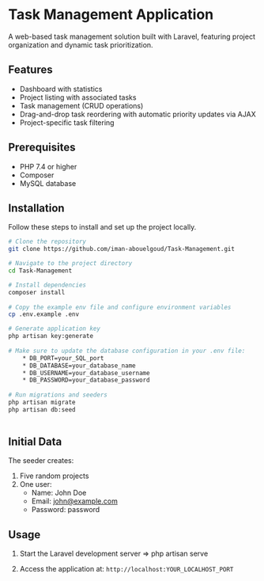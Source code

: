 # Task Management Application

A web-based task management solution built with Laravel, featuring project organization and dynamic task prioritization.


## Features

- Dashboard with statistics
- Project listing with associated tasks
- Task management (CRUD operations)
- Drag-and-drop task reordering with automatic priority updates via AJAX
- Project-specific task filtering


## Prerequisites

- PHP 7.4 or higher
- Composer
- MySQL database


## Installation

Follow these steps to install and set up the project locally.


```bash
# Clone the repository
git clone https://github.com/iman-abouelgoud/Task-Management.git

# Navigate to the project directory
cd Task-Management

# Install dependencies
composer install
     
# Copy the example env file and configure environment variables
cp .env.example .env

# Generate application key
php artisan key:generate
   
# Make sure to update the database configuration in your .env file:
    * DB_PORT=your_SQL_port
    * DB_DATABASE=your_database_name
    * DB_USERNAME=your_database_username
    * DB_PASSWORD=your_database_password
    
# Run migrations and seeders
php artisan migrate
php artisan db:seed
  

```

  
## Initial Data

The seeder creates:
1. Five random projects
2. One user: 
    - Name: John Doe
    - Email: john@example.com
    - Password: password


## Usage

1. Start the Laravel development server => php artisan serve

2. Access the application at: `http://localhost:YOUR_LOCALHOST_PORT`

